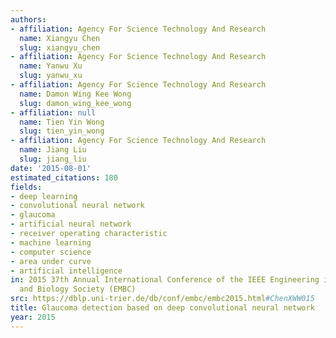 ```yaml
---
authors:
- affiliation: Agency For Science Technology And Research
  name: Xiangyu Chen
  slug: xiangyu_chen
- affiliation: Agency For Science Technology And Research
  name: Yanwu Xu
  slug: yanwu_xu
- affiliation: Agency For Science Technology And Research
  name: Damon Wing Kee Wong
  slug: damon_wing_kee_wong
- affiliation: null
  name: Tien Yin Wong
  slug: tien_yin_wong
- affiliation: Agency For Science Technology And Research
  name: Jiang Liu
  slug: jiang_liu
date: '2015-08-01'
estimated_citations: 180
fields:
- deep learning
- convolutional neural network
- glaucoma
- artificial neural network
- receiver operating characteristic
- machine learning
- computer science
- area under curve
- artificial intelligence
in: 2015 37th Annual International Conference of the IEEE Engineering in Medicine
  and Biology Society (EMBC)
src: https://dblp.uni-trier.de/db/conf/embc/embc2015.html#ChenXWW015
title: Glaucoma detection based on deep convolutional neural network
year: 2015
---
```

